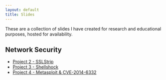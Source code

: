 ```yaml
---
layout: default
title: Slides
---
```


These are a collection of slides I have created for research and educational purposes, hosted for availability.


## Network Security

* [Project 2 - SSLStrip](sslstrip/)
* [Project 3 - Shellshock](shellshock/)
* [Project 4 - Metasploit &amp; CVE-2014-6332](project4/)
